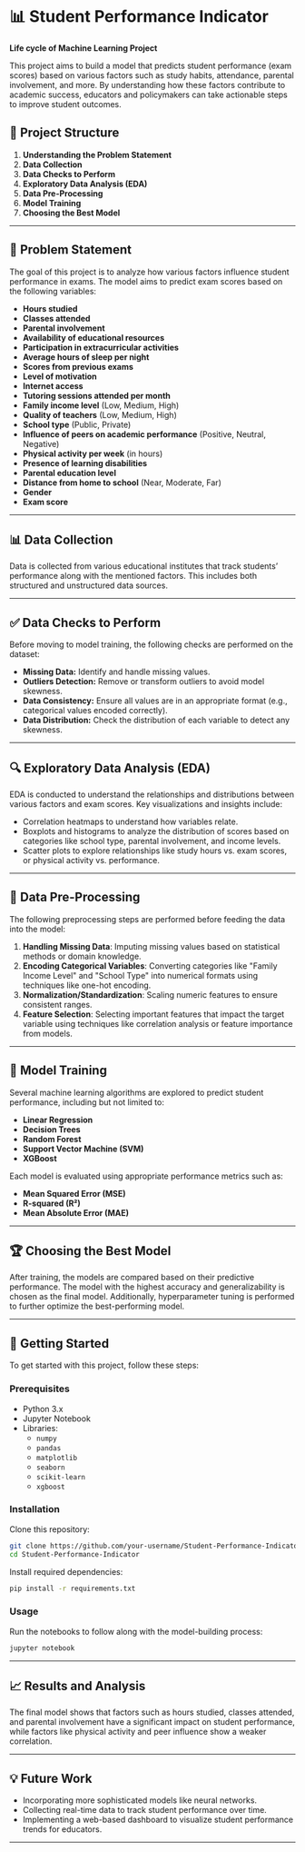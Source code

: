 
# 📊 Student Performance Indicator

**Life cycle of Machine Learning Project**

This project aims to build a model that predicts student performance (exam scores) based on various factors such as study habits, attendance, parental involvement, and more. By understanding how these factors contribute to academic success, educators and policymakers can take actionable steps to improve student outcomes.

## 📂 Project Structure

1. **Understanding the Problem Statement**
2. **Data Collection**
3. **Data Checks to Perform**
4. **Exploratory Data Analysis (EDA)**
5. **Data Pre-Processing**
6. **Model Training**
7. **Choosing the Best Model**

---

## 📝 Problem Statement

The goal of this project is to analyze how various factors influence student performance in exams. The model aims to predict exam scores based on the following variables:

- **Hours studied**
- **Classes attended**
- **Parental involvement**
- **Availability of educational resources**
- **Participation in extracurricular activities**
- **Average hours of sleep per night**
- **Scores from previous exams**
- **Level of motivation**
- **Internet access**
- **Tutoring sessions attended per month**
- **Family income level** (Low, Medium, High)
- **Quality of teachers** (Low, Medium, High)
- **School type** (Public, Private)
- **Influence of peers on academic performance** (Positive, Neutral, Negative)
- **Physical activity per week** (in hours)
- **Presence of learning disabilities**
- **Parental education level**
- **Distance from home to school** (Near, Moderate, Far)
- **Gender**
- **Exam score**

---

## 📊 Data Collection

Data is collected from various educational institutes that track students’ performance along with the mentioned factors. This includes both structured and unstructured data sources.

---

## ✅ Data Checks to Perform

Before moving to model training, the following checks are performed on the dataset:

- **Missing Data:** Identify and handle missing values.
- **Outliers Detection:** Remove or transform outliers to avoid model skewness.
- **Data Consistency:** Ensure all values are in an appropriate format (e.g., categorical values encoded correctly).
- **Data Distribution:** Check the distribution of each variable to detect any skewness.

---

## 🔍 Exploratory Data Analysis (EDA)

EDA is conducted to understand the relationships and distributions between various factors and exam scores. Key visualizations and insights include:

- Correlation heatmaps to understand how variables relate.
- Boxplots and histograms to analyze the distribution of scores based on categories like school type, parental involvement, and income levels.
- Scatter plots to explore relationships like study hours vs. exam scores, or physical activity vs. performance.

---

## 🔧 Data Pre-Processing

The following preprocessing steps are performed before feeding the data into the model:

1. **Handling Missing Data**: Imputing missing values based on statistical methods or domain knowledge.
2. **Encoding Categorical Variables**: Converting categories like "Family Income Level" and "School Type" into numerical formats using techniques like one-hot encoding.
3. **Normalization/Standardization**: Scaling numeric features to ensure consistent ranges.
4. **Feature Selection**: Selecting important features that impact the target variable using techniques like correlation analysis or feature importance from models.

---

## 🤖 Model Training

Several machine learning algorithms are explored to predict student performance, including but not limited to:

- **Linear Regression**
- **Decision Trees**
- **Random Forest**
- **Support Vector Machine (SVM)**
- **XGBoost**

Each model is evaluated using appropriate performance metrics such as:

- **Mean Squared Error (MSE)**
- **R-squared (R²)**
- **Mean Absolute Error (MAE)**

---

## 🏆 Choosing the Best Model

After training, the models are compared based on their predictive performance. The model with the highest accuracy and generalizability is chosen as the final model. Additionally, hyperparameter tuning is performed to further optimize the best-performing model.

---

## 🚀 Getting Started

To get started with this project, follow these steps:

### Prerequisites

- Python 3.x
- Jupyter Notebook
- Libraries:
  - `numpy`
  - `pandas`
  - `matplotlib`
  - `seaborn`
  - `scikit-learn`
  - `xgboost`

### Installation

Clone this repository:

```bash
git clone https://github.com/your-username/Student-Performance-Indicator.git
cd Student-Performance-Indicator
```

Install required dependencies:

```bash
pip install -r requirements.txt
```

### Usage

Run the notebooks to follow along with the model-building process:

```bash
jupyter notebook
```

---

## 📈 Results and Analysis

The final model shows that factors such as hours studied, classes attended, and parental involvement have a significant impact on student performance, while factors like physical activity and peer influence show a weaker correlation.

---

## 💡 Future Work

- Incorporating more sophisticated models like neural networks.
- Collecting real-time data to track student performance over time.
- Implementing a web-based dashboard to visualize student performance trends for educators.

---
